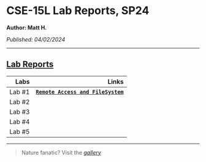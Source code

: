 # CSE-15L Lab Reports, SP24
**Author: Matt H.**

*Published: 04/02/2024*

----
## <ins>Lab Reports</ins>



 Labs         | Links 
 ------:       | ------: 
 Lab #1       | **[`Remote Access and FileSystem`](https://www.google.com/)**
 Lab #2       |  
 Lab #3       | 
 Lab #4       | 
 Lab #5       | 
 
----

> Nature fanatic? Visit the *[gallery](main/CSE15L-Lab-Reports/gallery.md)*
